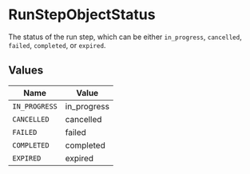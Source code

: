 # RunStepObjectStatus

The status of the run step, which can be either `in_progress`, `cancelled`, `failed`, `completed`, or `expired`.


## Values

| Name          | Value         |
| ------------- | ------------- |
| `IN_PROGRESS` | in_progress   |
| `CANCELLED`   | cancelled     |
| `FAILED`      | failed        |
| `COMPLETED`   | completed     |
| `EXPIRED`     | expired       |